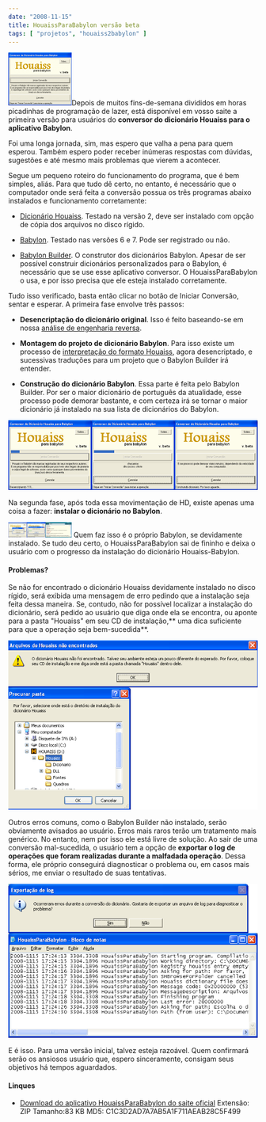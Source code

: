 ```yaml
---
date: "2008-11-15"
title: HouaissParaBabylon versão beta
tags: [ "projetos", "houaiss2babylon" ]
---
```


[![Tela principal do conversor Houaiss para Babylon](/images/houaissparababylon.thumbnail.png)](/images/houaissparababylon.png)Depois de muitos fins-de-semana divididos em horas picadinhas de programação de lazer, está disponível em vosso saite a primeira versão para usuários do **conversor do dicionário Houaiss para o aplicativo Babylon**.

Foi uma longa jornada, sim, mas espero que valha a pena para quem esperou. Também espero poder receber inúmeras respostas com dúvidas, sugestões e até mesmo mais problemas que vierem a acontecer.

Segue um pequeno roteiro do funcionamento do programa, que é bem simples, aliás. Para que tudo dê certo, no entanto, é necessário que o computador onde será feita a conversão possua os três programas abaixo instalados e funcionamento corretamente:



	
  * [Dicionário Houaiss](http://www.dicionariohouaiss.com.br/comocomprar.asp). Testado na versão 2, deve ser instalado com opção de cópia dos arquivos no disco rígido.

	
  * [Babylon](http://www.babylon.com). Testado nas versões 6 e 7. Pode ser registrado ou não.

	
  * [Babylon Builder](http://www.babylon.com.br/BabylonBuilder.asp). O construtor dos dicionários Babylon. Apesar de ser possível construir dicionários personalizados para o Babylon, é necessário que se use esse aplicativo conversor. O HouaissParaBabylon o usa, e por isso precisa que ele esteja instalado corretamente.




Tudo isso verificado, basta então clicar no botão de Iniciar Conversão, sentar e esperar. A primeira fase envolve três passos:

	
  * **Desencriptação do dicionário original**. Isso é feito baseando-se em nossa [análise de engenharia reversa](http://www.caloni.com.br/conversor-de-houaiss-para-babylon-parte-1).

	
  * **Montagem do projeto de dicionário Babylon**. Para isso existe um processo de [interpretação do formato Houaiss](http://www.caloni.com.br/conversor-de-houaiss-para-babylon-parte-2), agora desencriptado, e sucessivas traduções para um projeto que o Babylon Builder irá entender.

	
  * **Construção do dicionário Babylon**. Essa parte é feita pelo Babylon Builder. Por ser o maior dicionário de português da atualidade, esse processo pode demorar bastante, e com certeza irá se tornar o maior dicionário já instalado na sua lista de dicionários do Babylon.


![Processo de conversão do dicionário Houaiss para o dicionário Babylon](/images/processohouaissparababylonsmall.png)

Na segunda fase, após toda essa movimentação de HD, existe apenas uma coisa a fazer: **instalar o dicionário no Babylon**.

[![Instalando dicionário Houaiss Babylon](/images/instalandodicionariohouaissbabylon.thumbnail.png)](/images/instalandodicionariohouaissbabylon.png) Quem faz isso é o próprio Babylon, se devidamente instalado. Se tudo deu certo, o HouaissParaBabylon sai de fininho e deixa o usuário com o progresso da instalação do dicionário Houaiss-Babylon.


#### Problemas?


Se não for encontrado o dicionário Houaiss devidamente instalado no disco rígido, será exibida uma mensagem de erro pedindo que a instalação seja feita dessa maneira. Se, contudo, não for possível localizar a instalação do dicionário, será pedido ao usuário que diga onde ela se encontra, ou aponte para a pasta "Houaiss" em seu CD de instalação,** uma dica suficiente para que a operação seja bem-sucedida**.

![Seleção da pasta ¿Houaiss¿ dentro do CD de instalação.](/images/selecaodocdhouaiss.png)

Outros erros comuns, como o Babylon Builder não instalado, serão obviamente avisados ao usuário. Erros mais raros terão um tratamento mais genérico. No entanto, nem por isso ele está livre de solução. Ao sair de uma conversão mal-sucedida, o usuário tem a opção de **exportar o log de operações que foram realizadas durante a malfadada operação**. Dessa forma, ele próprio conseguirá diagnosticar o problema ou, em casos mais sérios, me enviar o resultado de suas tentativas.

![Exportação de logs do conversor Houaiss para Babylon.](/images/exportacaodelogsnoconversorhouaiss.png)

E é isso. Para uma versão inicial, talvez esteja razoável. Quem confirmará serão os ansiosos usuário que, espero sinceramente, consigam seus objetivos há tempos aguardados.


#### Linques





	
  * [Download do aplicativo HouaissParaBabylon do saite oficial](/images/houaissparababylon.zip)
Extensão: ZIP
Tamanho:83 KB
MD5: C1C3D2AD7A7AB5A1F711AEAB28C5F499


